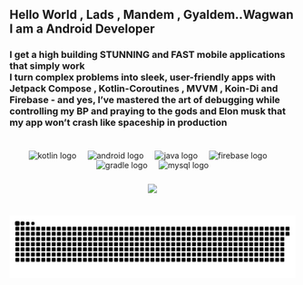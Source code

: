 <h2 align="left"> Hello World , Lads , Mandem , Gyaldem..Wagwan I am a Android Developer </h2>  
<h3>I get a high building STUNNING and FAST mobile applications that simply work <br>I turn complex problems into sleek, user-friendly apps with Jetpack Compose , Kotlin-Coroutines ,  MVVM , Koin-Di and Firebase - and yes, I’ve mastered the art of debugging while controlling my BP and praying to the gods and  Elon musk that my app won’t crash like spaceship in production</h3>

###

<br clear="both">

<div align="center">
  <img src="https://cdn.jsdelivr.net/gh/devicons/devicon/icons/kotlin/kotlin-original.svg" height="62" alt="kotlin logo"  />
  <img width="12" />
  <img src="https://cdn.jsdelivr.net/gh/devicons/devicon/icons/android/android-original.svg" height="62" alt="android logo"  />
  <img width="12" />
  <img src="https://cdn.jsdelivr.net/gh/devicons/devicon/icons/java/java-original.svg" height="62" alt="java logo"  />
  <img width="12" />
  <img src="https://cdn.jsdelivr.net/gh/devicons/devicon/icons/firebase/firebase-plain.svg" height="62" alt="firebase logo"  />
  <img width="12" />
  <img src="https://cdn.jsdelivr.net/gh/devicons/devicon/icons/gradle/gradle-original.svg" height="62" alt="gradle logo"  />
  <img width="12" />
  <img src="https://cdn.jsdelivr.net/gh/devicons/devicon/icons/mysql/mysql-original.svg" height="62" alt="mysql logo"  />
</div>

###

<div align="center">
<img align="center" height="250" src="https://w.wallhaven.cc/full/rr/wallhaven-rrxmgw.jpg"  />
</div>







###


<br clear="both">
<picture>
  <source media="(prefers-color-scheme: dark)" srcset="https://raw.githubusercontent.com/lil3saad/lil3saad/output/github-snake-dark.svg" />
  <source media="(prefers-color-scheme: light)" srcset="https://raw.githubusercontent.com/lil3saad/lil3saad/output/github-snake.svg" />
  <img alt="github-snake" src="https://raw.githubusercontent.com/lil3saad/lil3saad/output/github-snake.svg" />
</picture>

###
